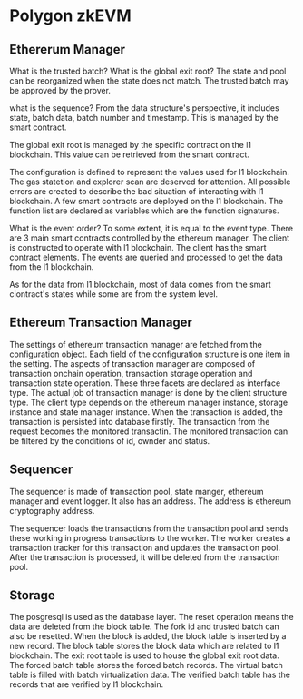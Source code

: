 # Polygon zkEVM

## Ethererum Manager

What is the trusted batch? What is the global exit root? The state and pool can be reorganized when the state does not match. The trusted batch may be approved by the prover. 

what is the sequence? From the data structure's perspective, it includes state, batch data, batch number and timestamp. This is managed by the smart contract.

The global exit root is managed by the specific contract on the l1 blockchain. This value can be retrieved from the smart contract. 

The configuration is defined to represent the values used for l1 blockchain. The gas statetion and explorer scan are deserved for attention. All possible errors are created to describe the bad situation of interacting with l1 blockchain. A few smart contracts are deployed on the l1 blockchain. The function list are declared as variables which are the function signatures. 

What is the event order? To some extent, it is equal to the event type. There are 3 main smart contracts controlled by the ethereum manager. The client is constructed to operate with l1 blockchain. The client has the smart contract elements. The events are queried and processed to get the data from the l1 blockchain. 

As for the data from l1 blockchain, most of data comes from the smart ciontract's states while some are from the system level. 

## Ethereum Transaction Manager

The settings of ethereum transaction manager are fetched from the configuration object. Each field of the configuration structure is one item in the setting. The aspects of transaction manager are composed of transaction onchain operation, transaction storage operation and transaction state operation. These three facets are declared as interface type. The actual job of transaction manager is done by the client structure type. The client type depends on the ethereum manager instance, storage instance and state manager instance. When the transaction is added, the transaction is persisted into database firstly. The transaction from the request becomes the monitored transactin. The monitored transaction can be filtered by the conditions of id, ownder and status. 

## Sequencer

The sequencer is made of transaction pool, state manger, ethereum manager and event logger. It also has an address. The address is ethereum cryptography address. 

The sequencer loads the transactions from the transaction pool and sends these working in progress transactions to the worker. The worker creates a transaction tracker for this transaction and updates the transaction pool. After the transaction is processed, it will be deleted from the transaction pool. 

## Storage

The posgresql is used as the database layer. The reset operation means the data are deleted from the block tablle. The fork id and trusted batch can also be resetted. When the block is added, the block table is inserted by a new record. The block table stores the block data which are related to l1 blockchain. The exit root table is used to house the global exit root data. The forced batch table stores the forced batch records. The virtual batch table is filled with batch virtualization data. The verified batch table has the records that are verified by l1 blockchain. 
